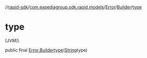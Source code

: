 //[rapid-sdk](../../../../index.md)/[com.expediagroup.sdk.rapid.models](../../index.md)/[Error](../index.md)/[Builder](index.md)/[type](type.md)

# type

[JVM]\

public final [Error.Builder](index.md)[type](type.md)([String](https://docs.oracle.com/javase/8/docs/api/java/lang/String.html)type)
